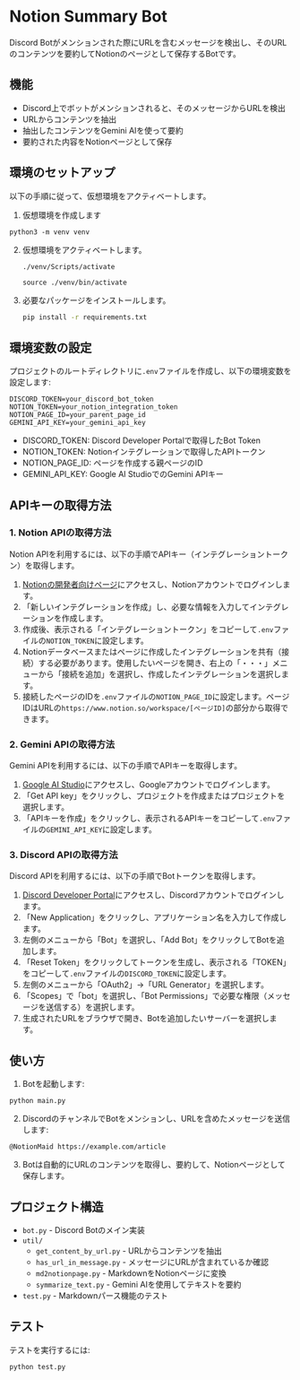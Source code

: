 # Notion Summary Bot

Discord Botがメンションされた際にURLを含むメッセージを検出し、そのURLのコンテンツを要約してNotionのページとして保存するBotです。

## 機能

- Discord上でボットがメンションされると、そのメッセージからURLを検出
- URLからコンテンツを抽出
- 抽出したコンテンツをGemini AIを使って要約
- 要約された内容をNotionページとして保存

## 環境のセットアップ

以下の手順に従って、仮想環境をアクティベートします。

1. 仮想環境を作成します

```shell
python3 -m venv venv
```

2. 仮想環境をアクティベートします。

    ```sh
    ./venv/Scripts/activate
    ```

    ```shell
    source ./venv/bin/activate
    ```

3. 必要なパッケージをインストールします。

    ```sh
    pip install -r requirements.txt
    ```

## 環境変数の設定

プロジェクトのルートディレクトリに`.env`ファイルを作成し、以下の環境変数を設定します:

```
DISCORD_TOKEN=your_discord_bot_token
NOTION_TOKEN=your_notion_integration_token
NOTION_PAGE_ID=your_parent_page_id
GEMINI_API_KEY=your_gemini_api_key
```

- DISCORD_TOKEN: Discord Developer Portalで取得したBot Token
- NOTION_TOKEN: Notionインテグレーションで取得したAPIトークン
- NOTION_PAGE_ID: ページを作成する親ページのID
- GEMINI_API_KEY: Google AI StudioでのGemini APIキー

## APIキーの取得方法

### 1. Notion APIの取得方法

Notion APIを利用するには、以下の手順でAPIキー（インテグレーショントークン）を取得します。

1. [Notionの開発者向けページ](https://www.notion.so/my-integrations)にアクセスし、Notionアカウントでログインします。
2. 「新しいインテグレーションを作成」し、必要な情報を入力してインテグレーションを作成します。
3. 作成後、表示される「インテグレーショントークン」をコピーして`.env`ファイルの`NOTION_TOKEN`に設定します。
4. Notionデータベースまたはページに作成したインテグレーションを共有（接続）する必要があります。使用したいページを開き、右上の「・・・」メニューから「接続を追加」を選択し、作成したインテグレーションを選択します。
5. 接続したページのIDを`.env`ファイルの`NOTION_PAGE_ID`に設定します。ページIDはURLの`https://www.notion.so/workspace/[ページID]`の部分から取得できます。

### 2. Gemini APIの取得方法

Gemini APIを利用するには、以下の手順でAPIキーを取得します。

1. [Google AI Studio](https://ai.google.dev/)にアクセスし、Googleアカウントでログインします。
2. 「Get API key」をクリックし、プロジェクトを作成またはプロジェクトを選択します。
3. 「APIキーを作成」をクリックし、表示されるAPIキーをコピーして`.env`ファイルの`GEMINI_API_KEY`に設定します。

### 3. Discord APIの取得方法

Discord APIを利用するには、以下の手順でBotトークンを取得します。

1. [Discord Developer Portal](https://discord.com/developers/applications)にアクセスし、Discordアカウントでログインします。
2. 「New Application」をクリックし、アプリケーション名を入力して作成します。
3. 左側のメニューから「Bot」を選択し、「Add Bot」をクリックしてBotを追加します。
4. 「Reset Token」をクリックしてトークンを生成し、表示される「TOKEN」をコピーして`.env`ファイルの`DISCORD_TOKEN`に設定します。
5. 左側のメニューから「OAuth2」→「URL Generator」を選択します。
6. 「Scopes」で「bot」を選択し、「Bot Permissions」で必要な権限（メッセージを送信する）を選択します。
7. 生成されたURLをブラウザで開き、Botを追加したいサーバーを選択します。

## 使い方

1. Botを起動します:

```shell
python main.py
```

2. DiscordのチャンネルでBotをメンションし、URLを含めたメッセージを送信します:

```
@NotionMaid https://example.com/article
```

3. Botは自動的にURLのコンテンツを取得し、要約して、Notionページとして保存します。

## プロジェクト構造

- `bot.py` - Discord Botのメイン実装
- `util/`
  - `get_content_by_url.py` - URLからコンテンツを抽出
  - `has_url_in_message.py` - メッセージにURLが含まれているか確認
  - `md2notionpage.py` - MarkdownをNotionページに変換
  - `symmarize_text.py` - Gemini AIを使用してテキストを要約
- `test.py` - Markdownパース機能のテスト

## テスト

テストを実行するには:

```shell
python test.py
```
